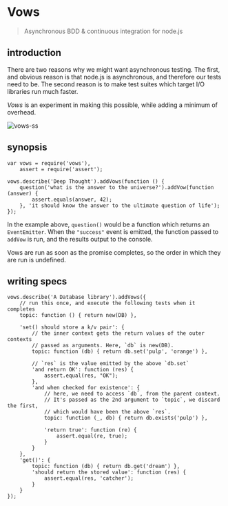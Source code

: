 Vows
====

> Asynchronous BDD & continuous integration for node.js

introduction
------------
There are two reasons why we might want asynchronous testing. The first, and obvious reason is that node.js is asynchronous, and therefore our tests need to be. The second reason is to make test suites which target I/O libraries run much faster.

_Vows_ is an experiment in making this possible, while adding a minimum of overhead.

![vows-ss](http://files.droplr.com/files/36156834/ZfmbC.Screen%20shot%202010-05-11%20at%2020:19:25.png)

synopsis
--------
    
    var vows = require('vows'),
        assert = require('assert');

    vows.describe('Deep Thought').addVows(function () {
        question('what is the answer to the universe?').addVow(function (answer) {
            assert.equals(answer, 42);
        }, 'it should know the answer to the ultimate question of life');
    });

In the example above, `question()` would be a function which returns an `EventEmitter`.
When the `"success"` event is emitted, the function passed to `addVow` is run,
and the results output to the console. 

Vows are run as soon as the promise completes, so the order in which they are run is undefined.

writing specs
-------------

    vows.describe('A Database library').addVows({
        // run this once, and execute the following tests when it completes
        topic: function () { return new(DB) },

        'set() should store a k/v pair': {
            // the inner context gets the return values of the outer contexts
            // passed as arguments. Here, `db` is new(DB).
            topic: function (db) { return db.set('pulp', 'orange') },
            
            // `res` is the value emitted by the above `db.set`
            'and return OK': function (res) {
                assert.equal(res, "OK");  
            },
            'and when checked for existence': {
                // here, we need to access `db`, from the parent context.
                // It's passed as the 2nd argument to `topic`, we discard the first,
                // which would have been the above `res`.
                topic: function (_, db) { return db.exists('pulp') },

                'return true': function (re) {
                    assert.equal(re, true); 
                }
            }
        },
        'get()': {
            topic: function (db) { return db.get('dream') },
            'should return the stored value': function (res) {
                assert.equal(res, 'catcher'); 
            }
        }
    });
